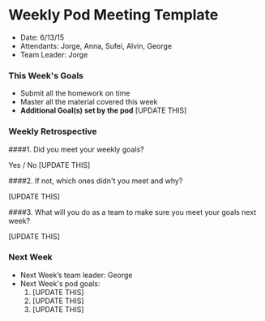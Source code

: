 # Weekly Pod Meeting Template

* Date: 6/13/15
* Attendants: Jorge, Anna, Sufei, Alvin, George
* Team Leader: Jorge

### This Week's Goals

* Submit all the homework on time
* Master all the material covered this week
* **Additional Goal(s) set by the pod** [UPDATE THIS]

### Weekly Retrospective

####1. Did you meet your weekly goals?

Yes / No [UPDATE THIS]

####2. If not, which ones didn't you meet and why?

[UPDATE THIS]

####3. What will you do as a team to make sure you meet your goals next week?

[UPDATE THIS]

### Next Week

* Next Week’s team leader: George
* Next Week's pod goals:
  1. [UPDATE THIS]
  2. [UPDATE THIS]
  3. [UPDATE THIS]

